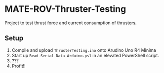 # MATE-ROV-Thruster-Testing
Project to test thrust force and current consumption of thrusters.

## Setup
1. Compile and upload `ThrusterTesting.ino` onto Arudino Uno R4 Minima
2. Start up `Read-Serial-Data-Arduino.ps1` in an elevated PowerShell script.
3. ???
4. Profit!!
